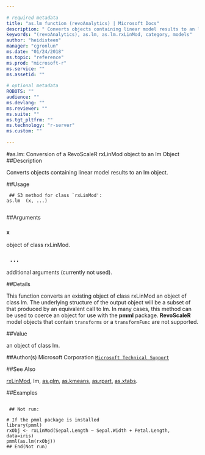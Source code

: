 ```yaml
--- 
 
# required metadata 
title: "as.lm function (revoAnalytics) | Microsoft Docs" 
description: " Converts objects containing linear model results to an lm object. " 
keywords: "(revoAnalytics), as.lm, as.lm.rxLinMod, category, models" 
author: "heidisteen" 
manager: "cgronlun" 
ms.date: "01/24/2018" 
ms.topic: "reference" 
ms.prod: "microsoft-r" 
ms.service: "" 
ms.assetid: "" 
 
# optional metadata 
ROBOTS: "" 
audience: "" 
ms.devlang: "" 
ms.reviewer: "" 
ms.suite: "" 
ms.tgt_pltfrm: "" 
ms.technology: "r-server" 
ms.custom: "" 
 
--- 
```

 
 
 
 #as.lm: Conversion of a RevoScaleR rxLinMod object to an lm Object 
 ##Description
 
Converts objects containing linear model results to an lm object.
 
 
 ##Usage

```   
 ## S3 method for class `rxLinMod':
as.lm  (x, ...)
 
```
 
 ##Arguments

   
    
 ### `x`
 object of class rxLinMod. 
  
    
 ### ` ...`
 additional arguments (currently not used). 
  
 
 
 
 ##Details
 
This function converts an existing object of class rxLinMod an object of
class lm.
The underlying structure of the output object will be a subset of that produced by an equivalent call to
lm. In many cases, this method can be used to coerce an object
for use with the **pmml** package.  **RevoScaleR** model objects that contain
`transforms` or a `transformFunc` are not supported.
 
 
 
 ##Value
 
an object of class lm.
 
 
 ##Author(s)
 Microsoft Corporation [`Microsoft Technical Support`](https://go.microsoft.com/fwlink/?LinkID=698556&clcid=0x409)
 
 
 ##See Also
 
[rxLinMod](rxLinMod.md),
lm,
[as.glm](as.glm.md),
[as.kmeans](as.kmeans.md),
[as.rpart](as.rpart.md),
[as.xtabs](as.xtabs.md).
   
 
 ##Examples

 ```
   
  ## Not run:
 
# If the pmml package is installed 
library(pmml)
rxObj <- rxLinMod(Sepal.Length ~ Sepal.Width + Petal.Length, data=iris)
pmml(as.lm(rxObj))
 ## End(Not run) 
  
 
```
 
 
 
 
